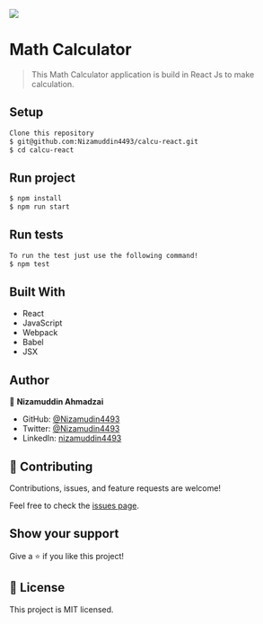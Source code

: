 ![](https://img.shields.io/badge/Microverse-blueviolet)

# Math Calculator

> This Math Calculator application is build in React Js to make calculation.


## Setup
``` bash
Clone this repository
$ git@github.com:Nizamuddin4493/calcu-react.git
$ cd calcu-react
```
## Run project
``` bash
$ npm install
$ npm run start 
```
## Run tests
``` bash
To run the test just use the following command!
$ npm test
```
## Built With

- React
- JavaScript
- Webpack
- Babel
- JSX

## Author

👤 **Nizamuddin Ahmadzai**

- GitHub: [@Nizamudin4493](https://github.com/Nizamuddin4493)
- Twitter: [@Nizamudin4493](https://twitter.com/Nizamuddin4493)
- LinkedIn: [nizamuddin4493](https://linkedin.com/in/nizamuddin4493)


## 🤝 Contributing

Contributions, issues, and feature requests are welcome!

Feel free to check the [issues page](../../issues/).

## Show your support

Give a ⭐️ if you like this project!

## 📝 License
This project is MIT licensed.
